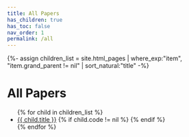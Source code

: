 ```yaml
---
title: All Papers
has_children: true
has_toc: false
nav_order: 1
permalink: /all
---
```

{%- assign children_list = site.html_pages | where_exp:"item", "item.grand_parent != nil" | sort_natural:"title" -%}

# All Papers


<ul>
    {% for child in children_list %}
        <li>
        <a href="{{ child.url | absolute_url }}">{{ child.title }}</a> 
        <a href="{{ child.pdf }}"><i class="fa fa-file-text-o" aria-hidden="true"></i></a>
        {% if child.code != nil %}
        <a href="{{ child.code }}"><i class="fa fa fa-github" aria-hidden="true"></i></a>
        {% endif %}
        </li>
    {% endfor %}
</ul>
